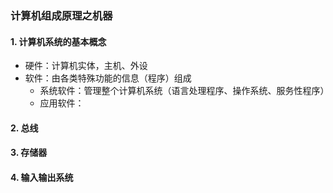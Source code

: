 ### 计算机组成原理之机器

#### 1. 计算机系统的基本概念

- 硬件：计算机实体，主机、外设
- 软件：由各类特殊功能的信息（程序）组成
  - 系统软件：管理整个计算机系统（语言处理程序、操作系统、服务性程序）
  - 应用软件：

#### 2. 总线
#### 3. 存储器
#### 4. 输入输出系统
 